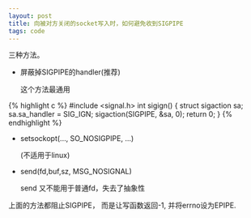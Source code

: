 ```yaml
---
layout: post
title: 向被对方关闭的socket写入时，如何避免收到SIGPIPE
tags: code
---
```


三种方法。

- 屏蔽掉SIGPIPE的handler(推荐)

    这个方法最通用

{% highlight c %}
#include <signal.h>
int sigign() {
	struct sigaction sa;
	sa.sa_handler = SIG_IGN;
	sigaction(SIGPIPE, &sa, 0);
	return 0;
}
{% endhighlight %}



- setsockopt(..., SO_NOSIGPIPE, ...)

    (不适用于linux)

- send(fd,buf,sz, MSG_NOSIGNAL)

    send 又不能用于普通fd，失去了抽象性


上面的方法都阻止SIGPIPE， 而是让写函数返回-1, 并将errno设为EPIPE.

